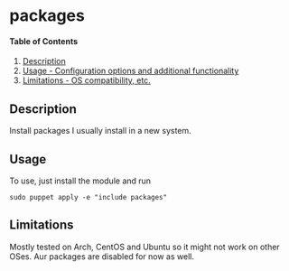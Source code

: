 # packages

#### Table of Contents

1. [Description](#description)
1. [Usage - Configuration options and additional functionality](#usage)
1. [Limitations - OS compatibility, etc.](#limitations)

## Description

Install packages I usually install in a new system.

## Usage

To use, just install the module and run

    sudo puppet apply -e "include packages"

## Limitations

Mostly tested on Arch, CentOS and Ubuntu so it might not work on other OSes.
Aur packages are disabled for now as well.
